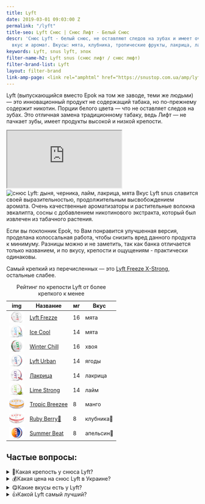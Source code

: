 ```yaml
---
title: Lyft
date: 2019-03-01 09:03:00 Z
permalink: "/lyft"
title-seo: Lyft Снюс | Снюс Лифт - Белый Снюс
descr: 'Снюс Lyft - белый снюс, не оставляют следов на зубах и имеет очень приятный
  вкус и аромат. Вкусы: мята, клубника, тропические фрукты, лакрица, лайм и другие'
keywords: Lyft, snus lyft, эпок
filter-name-h2: Lyft snus (снюс лифт / снюс люфт)
filter-brand-list: Lyft
layout: filter-brand
link-amp-page: <link rel="amphtml" href="https://snustop.com.ua/amp/lyft">
---
```


Lyft (выпускающийся вместо Epok на том же заводе, теми же людьми) — это инновационный продукт не содержащий табака, но по-прежнему содержит никотин. Порции белого цвета — что не оставляет следов на зубах.
Это отличная замена традиционному табаку, ведь Лифт — не пачкает зубы, имеет продукты высокой и низкой крепости.
<div class="embed-responsive embed-responsive-16by9 mb-3">
	<iframe class="embed-responsive-item" src="https://www.youtube.com/embed/h26IL9HOrIk" allowfullscreen></iframe>
</div>
<img class="img-fluid" src="/img/products/lyft-ice-cool-mint/LYFT_cans.png" alt="снюс Lyft: дыня, черника, лайм, лакрица, мята">
Вкус Lyft snus славится своей выразительностью, продолжительным высвобождением аромата. Очень качественные ароматизаторы и растительные волокна эвкалипта, сосны с добавлением никотинового экстракта, который был извлечен из табачного растения.

Если вы поклонник Epok, то Вам понравится улучшенная версия, проделана колоссальная работа, чтобы снизить вред данного продукта к минимуму. Разницы можно и не заметить, так как банка отличается только названием, и по вкусу, крепости и ощущениям - практически одинаковы.

Самый крепкий из перечисленных — это [Lyft Freeze X-Strong](/lyft-x-strong-freeze-slim-white), остальные слабее.
<table class="table table-sm">
	<caption>Рейтинг по крепости Lyft от более крепкого к менее</caption>
	<thead>
		<tr>
			<th scope="col">img</th>
			<th scope="col">Название</th>
			<th scope="col">мг</th>
			<th scope="col">Вкус</th>
		</tr>
	</thead>
	<tbody>
		<tr>
			<td><a href="/lyft-x-strong-freeze-slim-white"><img style="width: 40px" src="/img/products/lyft-x-strong-freeze-slim-white.png" alt="Снюс Lyft Freeze самый крепкий"></a></td>
			<td><a href="/lyft-x-strong-freeze-slim-white">Lyft Frezze</a></td>
			<td>16</td>
			<td>мята</td>
		</tr>
		<tr>
			<td><a href="/lyft-strong-ice-cool-mint-slim-all-white"><img style="width: 40px" src="/img/products/lyft-ice-cool-strong-mint-slim-all-white-portion.png" alt="Снюс Lyft Ice Cool"></a></td>
			<td><a href="/lyft-strong-ice-cool-mint-slim-all-white">Ice Cool</a></td>
			<td>14</td>
			<td>мята</td>
		</tr>
		<tr>
			<td><a href="/lyft-x-strong-winter-chill-slim-white"><img style="width: 40px" src="/img/products/lyft-winter-chill-x-strong.jpg" alt="Снюс Lyft Winter Chill"></a></td>
			<td><a href="/lyft-x-strong-winter-chill-slim-white">Winter Chill</a></td>
			<td>16</td>
			<td>хвоя</td>
		</tr>
		<tr>
			<td><a href="/lyft-urban-vibe"><img style="width: 40px" src="/img/products/lyft-urban-vibe.png" alt="Снюс Lyft Urban"></a></td>
			<td><a href="/lyft-urban-vibe">Lyft Urban</a></td>
			<td>14</td>
			<td>ягоды</td>
		</tr>
		<tr>
			<td><a href="/lyft-strong-licorice-slim-all-white"><img style="width: 40px" src="/img/products/lyft-liquorice-strong-slim-all-white-portion.png" alt="Снюс Lyft Liquorice"></a></td>
			<td><a href="/lyft-strong-licorice-slim-all-white">Лакрица</a></td>
			<td>14</td>
			<td>лакрица</td>
		</tr>
		<tr>
			<td><a href="/lyft-strong-lime-slim-all-white"><img style="width: 40px" src="/img/products/lyft-lime-strong-slim-all-white-portion.png" alt="Снюс Lyft Lime Strong"></a></td>
			<td><a href="/lyft-strong-lime-slim-all-white">Lime Strong</a></td>
			<td>14</td>
			<td>лайм</td>
		</tr>
		<tr>
			<td><a href="/lyft-tropic-breeze-slim-all-white"><img style="width: 40px" src="/img/products/LYFT-Tropic-Breeze-Slim-All-White.jpg" alt="Снюс Lyft Tropic Breeze"></a></td>
			<td><a href="/lyft-tropic-breeze-slim-all-white">Tropic Breezee</a></td>
			<td>8</td>
			<td>манго</td>
		</tr>
		<tr>
			<td><a href="/lyft-ruby-berry"><img style="width: 40px" src="/img/products/lyft-ruby-berry-slim-all-white.jpg" alt="Снюс Lyft Berry"></a></td>
			<td><a href="/lyft-ruby-berry">Ruby Berry🍓</a></td>
			<td>8</td>
			<td>клубника🍓</td>
		</tr>
		<tr>
			<td><a href="/lyft-summer-beat"><img style="width: 40px" src="/img/products/lyft-summer-beat-limited-edition.png" alt="Снюс Summer Beat"></a></td>
			<td><a href="/lyft-summer-beat">Summer Beat</a></td>
			<td>8</td>
			<td>апельсин🍊</td>
		</tr>
	</tbody>
</table>

<div class="faq-details mb-2" itemscope itemtype="https://schema.org/FAQPage">
	<h2>Частые вопросы:</h2>
	<details itemscope itemprop="mainEntity" itemtype="https://schema.org/Question">
		<summary itemprop="name">💪Какая крепость у снюса Lyft?</summary>
		<div itemscope itemprop="acceptedAnswer" itemtype="https://schema.org/Answer">
			<div itemprop="text">
				Есть 4-ри крепости:
				<ul>
					<li><a href="/lyft-x-strong-freeze-slim-white">Lyft Frezze (серый)</a> самый крепий, в нем заявленно 16 мг никотина, но ощущается больше.</li>
					<li><a href="/lyft-strong-ice-cool-mint-slim-all-white">Lyft Ice Cool (синий)</a> 14 мг никотина.</li>
					<li><a href="/lyft-x-strong-winter-chill-slim-white">Winter Chill</a> заявленно 16 мг никотина, но ощущается примерно как 14 мг у синего лифта.</li>
					<li><a href="/lyft-strong-licorice-slim-all-white">Лифт Лакрица</a> 14 мг никотина, но ощущается слабее синего лифта, так как не мятный, а мята добавляет крепости.</li>
					<li><a href="/lyft-strong-lime-slim-all-white">Lyft Lime Strong</a> 14 мг.</li>
					<li><a href="/lyft-tropic-breeze-slim-all-white">Lyft Tropic Breezee</a> 8 мг.</li>
				</ul>
			</div>
		</div>
	</details>
	<details itemscope itemprop="mainEntity" itemtype="https://schema.org/Question">
		<summary itemprop="name">💰Какая цена на снюс Lyft в Украине?</summary>
		<div itemscope itemprop="acceptedAnswer" itemtype="https://schema.org/Answer">
			<p itemprop="text">У нас все позиции по 230 грн. Иногда бывает акции и скидки, чтоб не пропустить их, подпишитесь на наш телеграмм канал: <a href="//t.me/snustopUA" title="Канал telegram">@snustopUA</a></p>
		</div>
	</details>
	<details itemscope itemprop="mainEntity" itemtype="https://schema.org/Question">
		<summary itemprop="name">😋Какие вкусы есть у Lyft?</summary>
		<div itemscope itemprop="acceptedAnswer" itemtype="https://schema.org/Answer">
			<p itemprop="text"><a href="/lyft-x-strong-freeze-slim-white">Мята (freeze)</a>, <a href="/lyft-strong-ice-cool-mint-slim-all-white">Мята (ice cool)</a>, <a href="/lyft-urban-vibe">Красные ягодоы (Urban Vibe)</a>, <a href="/lyft-strong-licorice-slim-all-white">Лакрица</a>, <a href="/lyft-strong-lime-slim-all-white">Лайм</a>, <a href="/lyft-tropic-breeze-slim-all-white">Тропические фрукты</a>. Существуют еще вкусы: <a href="/lyft-strawberry-bloom-slim-all-white">Клубника 🍓</a>, <a href="/lyft-blueberry-slim-all-white-portion">Черная смородина</a>, <a href="/lyft-melon-slim-all-white">Дыня 🍈</a>, но они пока что сняты с производства.</p>
		</div>
	</details>
	<details itemscope itemprop="mainEntity" itemtype="https://schema.org/Question">
		<summary itemprop="name">👍Какой Lyft самый лучший?</summary>
		<div itemscope itemprop="acceptedAnswer" itemtype="https://schema.org/Answer">
			<p itemprop="text">Все по своему хороши, но <a href="/lyft-x-strong-freeze-slim-white">Мята (freeze)</a> самый популярный из-за своей крепости.</p>
		</div>
	</details>
</div>